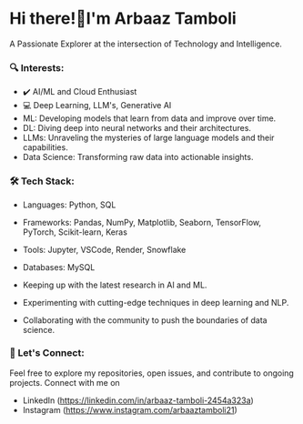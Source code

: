 # Hi there!👋I'm Arbaaz Tamboli
A Passionate Explorer at the intersection of Technology and Intelligence.

### 🔍 Interests:
- ✔️ AI/ML and Cloud Enthusiast
- 💻 Deep Learning, LLM's, Generative AI 
- ML: Developing models that learn from data and improve over time.
- DL: Diving deep into neural networks and their architectures.
- LLMs: Unraveling the mysteries of large language models and their capabilities.
- Data Science: Transforming raw data into actionable insights.


### 🛠️ Tech Stack:
- Languages: Python, SQL
- Frameworks: Pandas, NumPy, Matplotlib, Seaborn, TensorFlow, PyTorch, Scikit-learn, Keras
- Tools: Jupyter, VSCode, Render, Snowflake
- Databases: MySQL
  

- Keeping up with the latest research in AI and ML.
- Experimenting with cutting-edge techniques in deep learning and NLP.
- Collaborating with the community to push the boundaries of data science.


### 💬 Let's Connect:
Feel free to explore my repositories, open issues, and contribute to ongoing projects.
Connect with me on
- LinkedIn (https://linkedin.com/in/arbaaz-tamboli-2454a323a)
- Instagram (https://www.instagram.com/arbaaztamboli21)
